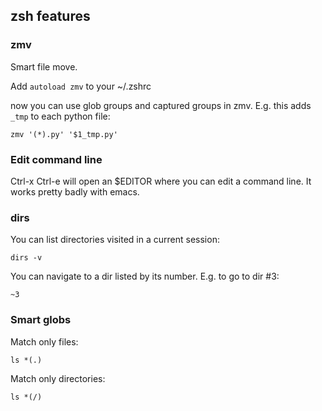 ## zsh features

### zmv

Smart file move.

Add `autoload zmv` to your ~/.zshrc

now you can use glob groups and captured groups in zmv.
E.g. this adds `_tmp` to each python file: 
```shell
zmv '(*).py' '$1_tmp.py'
```

### Edit command line
Ctrl-x Ctrl-e will open an $EDITOR where you can edit a command line.
It works pretty badly with emacs.


### dirs
You can list directories visited in a current session:
```shell
dirs -v
```

You can navigate to a dir listed by its number. E.g. to go to dir #3:
```shell
~3
```

### Smart globs

Match only files:
```shell
ls *(.)
```

Match only directories:
```shell
ls *(/)
```
